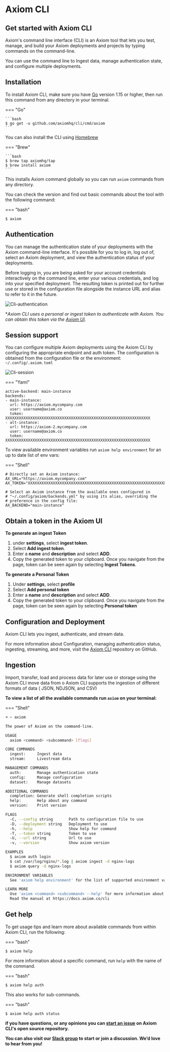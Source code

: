 <div class="axi-header">
  <h1>Axiom CLI</h1>
</div>

## Get started with Axiom CLI

Axiom's command line interface (CLI) is an Axiom tool that lets you test, manage, and build your Axiom deployments and projects by typing commands on the command-line. 

You can use the command line to Ingest data, manage authentication state, and configure multiple deployments. 

## Installation

To install Axiom CLI, make sure you have [Go](https://golang.org/dl/) version 1.15 or higher, then run this command from any directory in your terminal. 

=== "Go"

    ```bash
    $ go get -u github.com/axiomhq/cli/cmd/axiom
    ```

You can also install the CLI using [Homebrew](https://brew.sh/) 

=== "Brew"

    ```bash
    $ brew tap axiomhq/tap
    $ brew install axiom 
    ```
This installs Axiom command globally so you can run `axiom` commands from any directory. 

You can check the version and find out basic commands about the tool with the following command:

=== "bash"
```
$ axiom
```

## Authentication 

You can manage the authentication state of your deployments with the Axiom command-line interface. It's possible for you to log in, log out of, select an Axiom deployment, and view the authentication status of your deployments. 

Before logging in, you are being asked for your account credentials interactively on the command line, enter your various credentials, and log into your specified deployment. The resulting token is printed out for further use or stored in the configuration file alongside the instance URL and alias to refer to it in the future. 

<img class="axi-crop" src="/assets/shots/cli-authentication.gif" alt="Cli-authentication"/>


**Axiom CLI uses a personal or ingest token to authenticate with Axiom. You can obtain this token via the [Axiom UI](/usage/settings/#token).*

## Session support

You can configure multiple Axiom deployments using the Axiom CLI by configuring the appropriate endpoint and auth token. The configuration is obtained from the configuration file or the environment: `~/.config/.axiom.toml`

<img class="axi-crop" src="/assets/shots/cli-session-support.gif" alt="Cli-session"/>

=== "Yaml"

```
active-backend: main-instance
backends:
- main-instance:
  url: https://axiom.mycompany.com
  user: username@axiom.co
  token: XXXXXXXXXXXXXXXXXXXXXXXXXXXXXXXXXXXXXXXXXXXXXXXXXXXXXXXXXXXXXXXX
- alt-instance:
  url: https://axiom-2.mycompany.com
  user: username@axiom.co
  token: XXXXXXXXXXXXXXXXXXXXXXXXXXXXXXXXXXXXXXXXXXXXXXXXXXXXXXXXXXXXXXXX

```
To view available environment variables run `axiom help environment` for an up to date list of env vars: 

=== "Shell"

```
# Directly set an Axiom instance:
AX_URL="https://axiom.mycompany.com"
AX_TOKEN="XXXXXXXXXXXXXXXXXXXXXXXXXXXXXXXXXXXXXXXXXXXXXXXXXXXXXXXXXXXXXXXX"

# Select an Axiom instance from the available ones configured in
# "~/.config/axiom/backends.yml" by using its alias, overriding the
# preference in the config file:
AX_BACKEND="main-instance"

```

## Obtain a token in the Axiom UI

**To generate an ingest Token**

1. under **settings**, select **ingest token**. 
2. Select **Add ingest token**.
3. Enter a **name** and **description** and select **ADD**. 
4. Copy the generated token to your clipboard. Once you navigate from the page, token can be seen again by selecting **Ingest Tokens**. 

**To generate a Personal Token**

1. Under **settings**, select **profile**
2. Select **Add personal token**
3. Enter a **name** and **description** and select **ADD**.
4. Copy the generated token to your clipboard. Once you navigate from the page, token can be seen again by selecting **Personal token**

## Configuration and Deployment 

Axiom CLI lets you ingest, authenticate, and stream data. 

For more information about Configuration, managing authentication status, ingesting, streaming, and more, 
visit the [Axiom CLI](https://github.com/axiomhq/cli) repository on GitHub. 

## Ingestion

Import, transfer, load and process data for later use or storage using the Axiom CLI move data from o Axiom CLI supports the ingestion of different formats of data ( JSON, NDJSON, and CSV) 

**To view a list of all the available commands run `axiom` on your terminal:** 

=== "Shell"

```bash
➜ ~ axiom

The power of Axiom on the command-line.

USAGE
  axiom <command> <subcommand> [flags]

CORE COMMANDS
  ingest:     Ingest data
  stream:     Livestream data

MANAGEMENT COMMANDS
  auth:       Manage authentication state
  config:     Manage configuration
  dataset:    Manage datasets

ADDITIONAL COMMANDS
  completion: Generate shell completion scripts
  help:       Help about any command
  version:    Print version

FLAGS
  -C, --config string       Path to configuration file to use
  -D, --deployment string   Deployment to use
  -h, --help                Show help for command
  -T, --token string        Token to use
  -U, --url string          Url to use
  -v, --version             Show axiom version

EXAMPLES
  $ axiom auth login
  $ cat /var/log/nginx/*.log | axiom ingest -d nginx-logs
  $ axiom query -d nginx-logs

ENVIRONMENT VARIABLES
  See 'axiom help environment' for the list of supported environment variables.

LEARN MORE
  Use 'axiom <command> <subcommand> --help' for more information about a command.
  Read the manual at https://docs.axiom.co/cli

```

## Get help

To get usage tips and learn more about available commands from within Axiom CLI, run the following:

=== "bash"
```
$ axiom help
```

For more information about a specific command, run `help` with the name of the command. 

=== "bash"
```
$ axiom help auth 
```

This also works for sub-commands.

=== "bash"
```
$ axiom help auth status
```

**if you have questions, or any opinions you can [start an issue](https://github.com/axiomhq/cli/issues) on Axiom CLI's open source repository.**


**You can also visit our [Slack group]() to start or join a discussion. We’d love to hear from you!**





